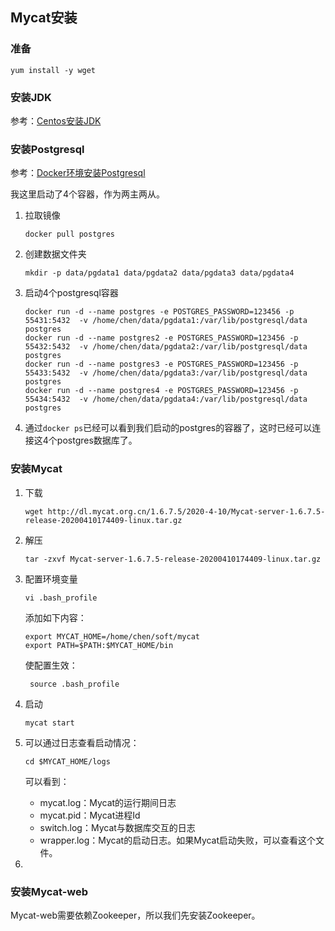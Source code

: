 

## Mycat安装

### 准备

```
yum install -y wget
```

### 安装JDK

参考：[Centos安装JDK](https://github.com/ichentiefeng/learning/blob/master/java/Centos7%E5%AE%89%E8%A3%85JDK8.md)

### 安装Postgresql

参考：[Docker环境安装Postgresql](https://github.com/ichentiefeng/learning/blob/master/postgresql/Postgresql.md#docker%E7%8E%AF%E5%A2%83%E5%AE%89%E8%A3%85)

我这里启动了4个容器，作为两主两从。

1. 拉取镜像

   ```
   docker pull postgres
   ```

2. 创建数据文件夹

   ```
   mkdir -p data/pgdata1 data/pgdata2 data/pgdata3 data/pgdata4
   ```

3. 启动4个postgresql容器

   ```shell
   docker run -d --name postgres -e POSTGRES_PASSWORD=123456 -p 55431:5432  -v /home/chen/data/pgdata1:/var/lib/postgresql/data postgres
   docker run -d --name postgres2 -e POSTGRES_PASSWORD=123456 -p 55432:5432  -v /home/chen/data/pgdata2:/var/lib/postgresql/data postgres
   docker run -d --name postgres3 -e POSTGRES_PASSWORD=123456 -p 55433:5432  -v /home/chen/data/pgdata3:/var/lib/postgresql/data postgres
   docker run -d --name postgres4 -e POSTGRES_PASSWORD=123456 -p 55434:5432  -v /home/chen/data/pgdata4:/var/lib/postgresql/data postgres
   ```

4. 通过`docker ps`已经可以看到我们启动的postgres的容器了，这时已经可以连接这4个postgres数据库了。

### 安装Mycat

1. 下载

   ```shell
   wget http://dl.mycat.org.cn/1.6.7.5/2020-4-10/Mycat-server-1.6.7.5-release-20200410174409-linux.tar.gz
   ```

2. 解压

   ```
   tar -zxvf Mycat-server-1.6.7.5-release-20200410174409-linux.tar.gz
   ```

3. 配置环境变量

   ```shell
   vi .bash_profile
   ```

   添加如下内容：

   ```shell
   export MYCAT_HOME=/home/chen/soft/mycat
   export PATH=$PATH:$MYCAT_HOME/bin
   ```

   使配置生效：

   ```shell
    source .bash_profile
   ```

4. 启动

   ```
   mycat start
   ```

5. 可以通过日志查看启动情况：

   ```shell
   cd $MYCAT_HOME/logs
   ```

   可以看到：

   - mycat.log：Mycat的运行期间日志
   - mycat.pid：Mycat进程Id
   - switch.log：Mycat与数据库交互的日志
   - wrapper.log：Mycat的启动日志。如果Mycat启动失败，可以查看这个文件。

6. 

### 安装Mycat-web

Mycat-web需要依赖Zookeeper，所以我们先安装Zookeeper。



























































